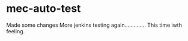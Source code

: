 # mec-auto-test
Made some changes
More jenkins testing again.............. This time iwth feeling.

